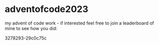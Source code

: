 # adventofcode2023
my advent of code work - if interested feel free to join a leaderboard of mine to see how you did:

3278293-29c0c75c